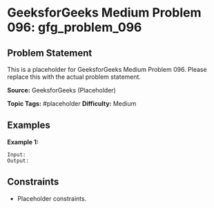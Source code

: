 # GeeksforGeeks Medium Problem 096: gfg_problem_096

## Problem Statement

This is a placeholder for GeeksforGeeks Medium Problem 096.
Please replace this with the actual problem statement.

**Source:** GeeksforGeeks (Placeholder)

**Topic Tags:** #placeholder
**Difficulty:** Medium

## Examples

**Example 1:**

```
Input:
Output:
```

## Constraints

- Placeholder constraints.
